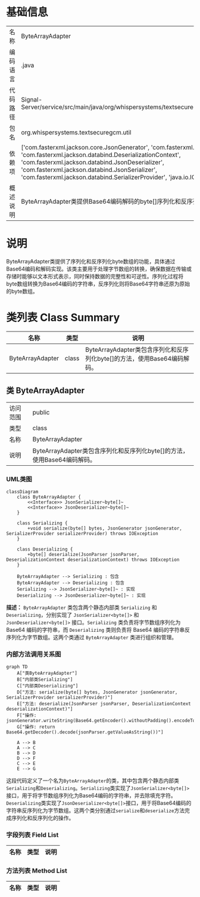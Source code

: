 # 基础信息

|      |      |
|------|------|
| 名称 | ByteArrayAdapter |
| 编码语言 | .java |
| 代码路径 | Signal-Server/service/src/main/java/org/whispersystems/textsecuregcm/util/ByteArrayAdapter.java |
| 包名 | org.whispersystems.textsecuregcm.util |
| 依赖项 | ['com.fasterxml.jackson.core.JsonGenerator', 'com.fasterxml.jackson.core.JsonParser', 'com.fasterxml.jackson.databind.DeserializationContext', 'com.fasterxml.jackson.databind.JsonDeserializer', 'com.fasterxml.jackson.databind.JsonSerializer', 'com.fasterxml.jackson.databind.SerializerProvider', 'java.io.IOException', 'java.util.Base64'] |
| 概述说明 | ByteArrayAdapter类提供Base64编码解码的byte[]序列化和反序列化方法。 |

# 说明

ByteArrayAdapter类提供了序列化和反序列化byte数组的功能，具体通过Base64编码和解码实现。该类主要用于处理字节数组的转换，确保数据在传输或存储时能够以文本形式表示，同时保持数据的完整性和可逆性。序列化过程将byte数组转换为Base64编码的字符串，反序列化则将Base64字符串还原为原始的byte数组。

# 类列表 Class Summary

| 名称   | 类型  | 说明 |
|-------|------|-------------|
| ByteArrayAdapter | class | ByteArrayAdapter类包含序列化和反序列化byte[]的方法，使用Base64编码解码。 |



## 类 ByteArrayAdapter

|      |      |
|------|------|
| 访问范围 | public |
| 类型 | class |
| 名称 | ByteArrayAdapter |
| 说明 | ByteArrayAdapter类包含序列化和反序列化byte[]的方法，使用Base64编码解码。 |


### UML类图

```mermaid
classDiagram
    class ByteArrayAdapter {
        <<Interface>> JsonSerializer~byte[]~
        <<Interface>> JsonDeserializer~byte[]~
    }

    class Serializing {
        +void serialize(byte[] bytes, JsonGenerator jsonGenerator, SerializerProvider serializerProvider) throws IOException
    }

    class Deserializing {
        +byte[] deserialize(JsonParser jsonParser, DeserializationContext deserializationContext) throws IOException
    }

    ByteArrayAdapter --> Serializing : 包含
    ByteArrayAdapter --> Deserializing : 包含
    Serializing --> JsonSerializer~byte[]~ : 实现
    Deserializing --> JsonDeserializer~byte[]~ : 实现
```

**描述：**
`ByteArrayAdapter` 类包含两个静态内部类 `Serializing` 和 `Deserializing`，分别实现了 `JsonSerializer<byte[]>` 和 `JsonDeserializer<byte[]>` 接口。`Serializing` 类负责将字节数组序列化为 Base64 编码的字符串，而 `Deserializing` 类则负责将 Base64 编码的字符串反序列化为字节数组。这两个类通过 `ByteArrayAdapter` 类进行组织和管理。


### 内部方法调用关系图

```mermaid
graph TD
    A["类ByteArrayAdapter"]
    B["内部类Serializing"]
    C["内部类Deserializing"]
    D["方法: serialize(byte[] bytes, JsonGenerator jsonGenerator, SerializerProvider serializerProvider)"]
    E["方法: deserialize(JsonParser jsonParser, DeserializationContext deserializationContext)"]
    F["操作: jsonGenerator.writeString(Base64.getEncoder().withoutPadding().encodeToString(bytes))"]
    G["操作: return Base64.getDecoder().decode(jsonParser.getValueAsString())"]

    A --> B
    A --> C
    B --> D
    D --> F
    C --> E
    E --> G
```

这段代码定义了一个名为`ByteArrayAdapter`的类，其中包含两个静态内部类`Serializing`和`Deserializing`。`Serializing`类实现了`JsonSerializer<byte[]>`接口，用于将字节数组序列化为Base64编码的字符串，并去除填充字符。`Deserializing`类实现了`JsonDeserializer<byte[]>`接口，用于将Base64编码的字符串反序列化为字节数组。这两个类分别通过`serialize`和`deserialize`方法完成序列化和反序列化的操作。

### 字段列表 Field List

| 名称  | 类型  | 说明 |
|-------|-------|------|

### 方法列表 Method List

| 名称  | 类型  | 说明 |
|-------|-------|------|




